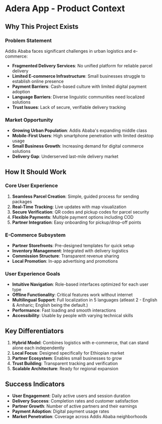 # Adera App - Product Context

## Why This Project Exists

### Problem Statement

Addis Ababa faces significant challenges in urban logistics and e-commerce:

* **Fragmented Delivery Services**: No unified platform for reliable parcel delivery
* **Limited E-commerce Infrastructure**: Small businesses struggle to establish online presence
* **Payment Barriers**: Cash-based culture with limited digital payment adoption
* **Language Barriers**: Diverse linguistic communities need localized solutions
* **Trust Issues**: Lack of secure, verifiable delivery tracking

### Market Opportunity

* **Growing Urban Population**: Addis Ababa's expanding middle class
* **Mobile-First Users**: High smartphone penetration with limited desktop usage
* **Small Business Growth**: Increasing demand for digital commerce solutions
* **Delivery Gap**: Underserved last-mile delivery market

## How It Should Work

### Core User Experience

1. **Seamless Parcel Creation**: Simple, guided process for sending packages
2. **Real-Time Tracking**: Live updates with map visualization
3. **Secure Verification**: QR codes and pickup codes for parcel security
4. **Flexible Payments**: Multiple payment options including COD
5. **Partner Integration**: Easy onboarding for pickup/drop-off points

### E-Commerce Subsystem

* **Partner Storefronts**: Pre-designed templates for quick setup
* **Inventory Management**: Integrated with delivery logistics
* **Commission Structure**: Transparent revenue sharing
* **Local Promotion**: In-app advertising and promotions

### User Experience Goals

* **Intuitive Navigation**: Role-based interfaces optimized for each user type
* **Offline Functionality**: Critical features work without internet
* **Multilingual Support**: Full localization in 5 languages (atleast 2 - English & Amharic; English being the default.)
* **Performance**: Fast loading and smooth interactions
* **Accessibility**: Usable by people with varying technical skills

## Key Differentiators

1. **Hybrid Model**: Combines logistics with e-commerce, that can stand alone each independently
2. **Local Focus**: Designed specifically for Ethiopian market
3. **Partner Ecosystem**: Enables small businesses to grow
4. **Trust Building**: Transparent tracking and verification
5. **Scalable Architecture**: Ready for regional expansion

## Success Indicators

* **User Engagement**: Daily active users and session duration
* **Delivery Success**: Completion rates and customer satisfaction
* **Partner Growth**: Number of active partners and their earnings
* **Payment Adoption**: Digital payment usage rates
* **Market Penetration**: Coverage across Addis Ababa neighborhoods
